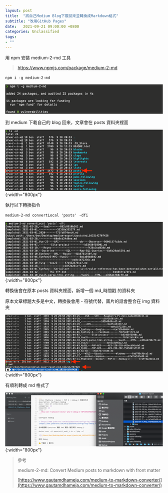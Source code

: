 ```yaml
---
layout: post
title:  "將自己Medium Blog下載回來並轉換成Markdown格式"
subtitle: "改用GitHub Pages"
date:   2021-09-21 09:00:00 +0800
categories: Unclassified
tags:
- ""
---
```


用 npm 安裝 medium-2-md 工具

> https://www.npmjs.com/package/medium-2-md

`npm i -g medium-2-md`

![](/images/2021-09-21/2021-09-21-01.png)

到 medium 下載自己的 blog 回來，文章會在 posts 資料夾裡面

![](/images/2021-09-21/2021-09-21-02.png){:width="800px"}

執行以下轉換指令

`medium-2-md convertLocal 'posts' -dfi`

![](/images/2021-09-21/2021-09-21-03.png){:width="800px"}

轉換後會在原本 posts 資料夾裡面，新增一個 md_時間戳 的資料夾

原本文章標題大多是中文，轉換後會用 - 符號代替，圖片的話會整合在 img 資料夾

![](/images/2021-09-21/2021-09-21-04.png){:width="800px"}

有順利轉成 md 格式了

![](/images/2021-09-21/2021-09-21-05.png){:width="800px"}

> 參考
> 
> medium-2-md: Convert Medium posts to markdown with front matter
> 
> [https://www.gautamdhameja.com/medium-to-markdown-converter/](https://www.gautamdhameja.com/medium-to-markdown-converter/)
